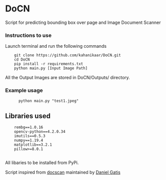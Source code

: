 # DoCN
Script for predicting bounding box over page and Image Document Scanner

### Instructions to use  
Launch terminal and run the following commands  
``` 
    git clone https://github.com/kahanikaar/DoCN.git
    cd DoCN
    pip install -r requirements.txt
    python main.py [Input Image Path]
```
All the Output Images are stored in DoCN/Outputs/ directory.  


### Example usage
```
      python main.py "test1.jpeg"
```
  
## Libraries used
``` 
    rembg==1.0.16
    opencv-python==4.2.0.34
    imutils==0.5.3
    numpy==1.19.4
    matplotlib==3.2.1
    pillow>=8.0.1
    
```
All libaries to be installed from PyPi.  
  
  
  
Script inspired from [docscan](https://github.com/danielgatis/docscan) maintained by [Daniel Gatis](https://github.com/danielgatis)

